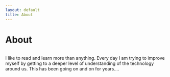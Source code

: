```yaml
---
layout: default
title: About
---
```


<div class="post">
	<h1 class="pageTitle">About</h1>
	<img src="{{ '/assets/img/me.jpg' | prepend: site.baseurl }}" alt=""> 
	<p class="intro">I like to read and learn more than anything. Every day I am trying to improve myself by getting to a deeper level of understanding of the technology around us. This has been going on and on for years....</p>
